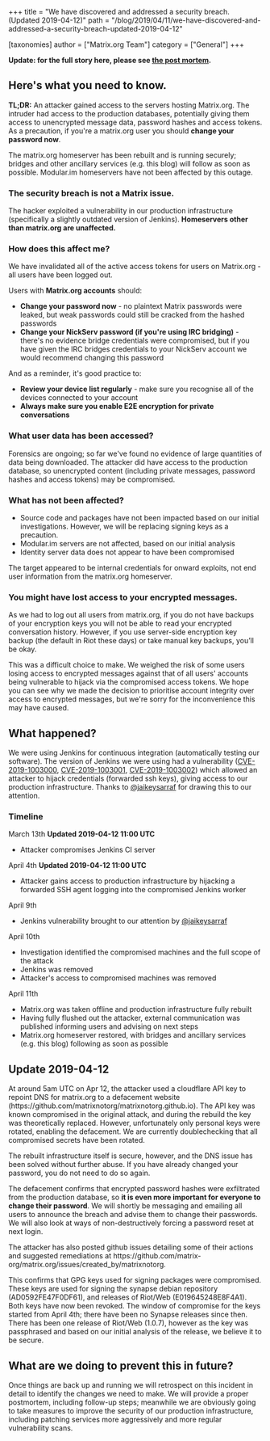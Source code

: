 +++
title = "We have discovered and addressed a security breach. (Updated 2019-04-12)"
path = "/blog/2019/04/11/we-have-discovered-and-addressed-a-security-breach-updated-2019-04-12"

[taxonomies]
author = ["Matrix.org Team"]
category = ["General"]
+++

<b>Update: for the full story here, please see <a href="https://matrix.org/blog/2019/05/08/post-mortem-and-remediations-for-apr-11-security-incident">the post mortem</a>.</b>
<br/>

<h2 id="toc_1">Here&#39;s what you need to know.</h2>

<p><strong>TL;DR:</strong> An attacker gained access to the servers hosting Matrix.org. The intruder had access to the production databases, potentially giving them access to unencrypted message data, password hashes and access tokens. As a precaution, if you&#39;re a matrix.org user you should <strong>change your password now</strong>.</p>

<p>The matrix.org homeserver has been rebuilt and is running securely; bridges and other ancillary services (e.g. this blog) will follow as soon as possible. Modular.im homeservers have not been affected by this outage.</p>

### The security breach is not a Matrix issue.

<p>The hacker exploited a vulnerability in our production infrastructure (specifically a slightly outdated version of Jenkins). <strong>Homeservers other than matrix.org are unaffected.</strong></p>

### How does this affect me?

<p>We have invalidated all of the active access tokens for users on Matrix.org - all users have been logged out.</p>

<p>Users with <strong>Matrix.org accounts</strong> should:</p>

<ul>
<li><strong>Change your password now</strong> - no plaintext Matrix passwords were leaked, but weak passwords could still be cracked from the hashed passwords</li>
<li><strong>Change your NickServ password (if you&#39;re using IRC bridging)</strong> - there&#39;s no evidence bridge credentials were compromised, but if you have given the IRC bridges credentials to your NickServ account we would recommend changing this password</li>
</ul>

<p>And as a reminder, it&#39;s good practice to:</p>

<ul>
<li><strong>Review your device list regularly</strong> - make sure you recognise all of the devices connected to your account</li>
<li><strong>Always make sure you enable E2E encryption for private conversations</strong></li>
</ul>

### What user data has been accessed?

<p>Forensics are ongoing; so far we&#39;ve found no evidence of large quantities of data being downloaded. The attacker did have access to the production database, so unencrypted content (including private messages, password hashes and access tokens) may be compromised. </p>

### What has not been affected?

<ul>
<li>Source code and packages have not been impacted based on our initial investigations.  However, we will be replacing signing keys as a precaution.</li>
<li>Modular.im servers are not affected, based on our initial analysis</li>
<li>Identity server data does not appear to have been compromised</li>
</ul>

<p>The target appeared to be internal credentials for onward exploits, not end user information from the matrix.org homeserver.</p>

### You might have lost access to your encrypted messages.

<p>As we had to log out all users from matrix.org, if you do not have backups of your encryption keys you will not be able to read your encrypted conversation history.  However, if you use server-side encryption key backup (the default in Riot these days) or take manual key backups, you’ll be okay. </p>

<p>This was a difficult choice to make. We weighed the risk of some users losing access to encrypted messages against that of all users&#39; accounts being vulnerable to hijack via the compromised access tokens. We hope you can see why we made the decision to prioritise account integrity over access to encrypted messages, but we&#39;re sorry for the inconvenience this may have caused.</p>

<h2 id="toc_7">What happened?</h2>

<p>We were using Jenkins for continuous integration (automatically testing our software). The version of Jenkins we were using had a vulnerability (<a href="https://nvd.nist.gov/vuln/detail/CVE-2019-1003000">CVE-2019-1003000</a>, <a href="https://nvd.nist.gov/vuln/detail/CVE-2019-1003001">CVE-2019-1003001</a>, <a href="https://nvd.nist.gov/vuln/detail/CVE-2019-1003002">CVE-2019-1003002</a>) which allowed an attacker to hijack credentials (forwarded ssh keys), giving access to our production infrastructure. Thanks to <a href="https://twitter.com/jaikeysarraf">@jaikeysarraf</a> for drawing this to our attention.</p>

### Timeline

<p>March 13th <b>Updated 2019-04-12 11:00 UTC</b></p>
<ul>
<li>Attacker compromises Jenkins CI server</li>
</ul>

<p>April 4th <b>Updated 2019-04-12 11:00 UTC</b></p>
<ul>
<li>Attacker gains access to production infrastructure by hijacking a forwarded SSH agent logging into the compromised Jenkins worker</li>
</ul>

<p>April 9th</p>

<ul>
<li>Jenkins vulnerability brought to our attention by <a href="https://twitter.com/jaikeysarraf">@jaikeysarraf</a></li>
</ul>

<p>April 10th</p>

<ul>
<li>Investigation identified the compromised machines and the full scope of the attack</li>
<li>Jenkins was removed</li>
<li>Attacker&#39;s access to compromised machines was removed</li>
</ul>

<p>April 11th</p>

<ul>
<li>Matrix.org was taken offline and production infrastructure fully rebuilt</li>
<li>Having fully flushed out the attacker, external communication was published informing users and advising on next steps</li>
<li>Matrix.org homeserver restored, with bridges and ancillary services (e.g. this blog) following as soon as possible</li>
</ul>

<h2>Update 2019-04-12</h2>

<p>
At around 5am UTC on Apr 12, the attacker used a cloudflare API key to repoint DNS for matrix.org to a defacement website (https://github.com/matrixnotorg/matrixnotorg.github.io).
The API key was known compromised in the original attack, and during the rebuild the key was theoretically replaced.  However, unfortunately
only personal keys were rotated, enabling the defacement.  We are currently doublechecking that all compromised secrets have been rotated.
</p>
<p>
The rebuilt infrastructure itself is secure, however, and the DNS issue has been solved without further abuse.
If you have already changed your password, you do not need to do so again.
</p>
<p>
The defacement confirms that encrypted password hashes were exfiltrated from the production database, so <b>it is even more important
for everyone to change their password</b>.  We will shortly be messaging and emailing all users to announce the breach and advise them
to change their passwords.  We will also look at ways of non-destructively forcing a password reset at next login.
</p>
<p>
The attacker has also posted github issues detailing some of their actions and suggested remediations at
https://github.com/matrix-org/matrix.org/issues/created_by/matrixnotorg.
</p>
<p>
This confirms that GPG keys used for signing packages were compromised.  These keys are used for signing
the synapse debian repository (AD0592FE47F0DF61), and releases of Riot/Web (E019645248E8F4A1).
Both keys have now been revoked.  The window of compromise for the keys started from April 4th; there have
been no Synapse releases since then.  There has been one release of Riot/Web (1.0.7), however as the key
was passphrased and based on our initial analysis of the release, we believe it to be secure.
</p>


<h2 id="toc_9">What are we doing to prevent this in future?</h2>

<p>Once things are back up and running we will retrospect on this incident in detail to identify the changes we need to make. We will provide a proper postmortem, including follow-up steps; meanwhile we are obviously going to take measures to improve the security of our production infrastructure, including patching services more aggressively and more regular vulnerability scans.</p>
